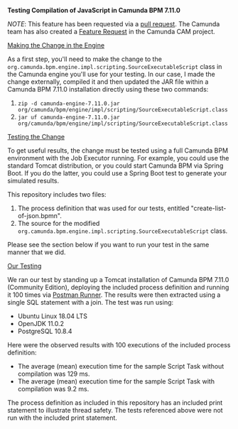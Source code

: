 **Testing Compilation of JavaScript in Camunda BPM 7.11.0**

*NOTE*: This feature has been requested via a [pull request](https://github.com/camunda/camunda-bpm-platform/pull/360). The Camunda team has also created a [Feature Request](https://app.camunda.com/jira/browse/CAM-10506) in the Camunda CAM project.

<u>Making the Change in the Engine</u>

As a first step, you'll need to make the change to the `org.camunda.bpm.engine.impl.scripting.SourceExecutableScript` class in the Camunda engine you'll use for your testing. In our case, I made the change externally, compiled it and then updated the JAR file within a Camunda BPM 7.11.0 installation directly using these two commands:

1. `zip -d camunda-engine-7.11.0.jar org/camunda/bpm/engine/impl/scripting/SourceExecutableScript.class`
2. `jar uf camunda-engine-7.11.0.jar org/camunda/bpm/engine/impl/scripting/SourceExecutableScript.class`

<u>Testing the Change</u>

To get useful results, the change must be tested using a full Camunda BPM environment with the Job Executor running. For example, you could use the standard Tomcat distribution, or you could start Camunda BPM via Spring Boot. If you do the latter, you could use a Spring Boot test to generate your simulated results. 

This repository includes two files: 

1. The process definition that was used for our tests, entitled "create-list-of-json.bpmn".
2. The source for the modified `org.camunda.bpm.engine.impl.scripting.SourceExecutableScript` class.

Please see the section below if you want to run your test in the same manner that we did.

<u>Our Testing</u>

We ran our test by standing up a Tomcat installation of Camunda BPM 7.11.0 (Community Edition), deploying the included process definition and running it 100 times via [Postman Runner](https://learning.getpostman.com/docs/postman/collection_runs/starting_a_collection_run/). The results were then extracted using a single SQL statement with a join. The test was run using:

- Ubuntu Linux 18.04 LTS
- OpenJDK 11.0.2
- PostgreSQL 10.8.4

Here were the observed results with 100 executions of the included process definition:

- The average (mean) execution time for the sample Script Task without compilation was 129 ms.
- The average (mean) execution time for the sample Script Task with compilation was 9.2 ms.

The process definition as included in this repository has an included print statement to illustrate thread safety. The tests referenced above were not run with the included print statement.